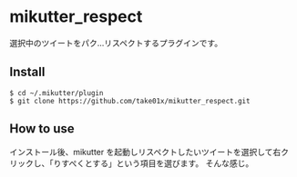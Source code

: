 mikutter_respect
================
選択中のツイートをパク…リスペクトするプラグインです。

Install
-------
    $ cd ~/.mikutter/plugin
    $ git clone https://github.com/take01x/mikutter_respect.git

How to use
----------
インストール後、mikutter を起動しリスペクトしたいツイートを選択して右クリックし、「りすぺくとする」という項目を選びます。
そんな感じ。
